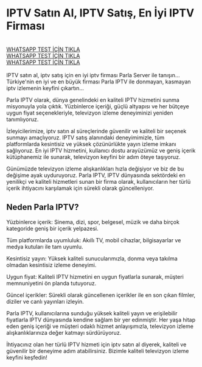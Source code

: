 <h1>IPTV Satın Al, IPTV Satış, En İyi IPTV Firması</h1>

<br>
<a href="https://api.whatsapp.com/send?phone=447756997110">WHATSAPP TEST İÇİN TIKLA</a><br>
<a href="https://api.whatsapp.com/send?phone=447756997110">WHATSAPP TEST İÇİN TIKLA</a><br>
<a href="https://api.whatsapp.com/send?phone=447756997110">WHATSAPP TEST İÇİN TIKLA</a><br>
<br>
IPTV satın al, iptv satış için en iyi iptv firması Parla Server ile tanışın... Türkiye'nin en iyi ve en büyük firması Parla IPTV ile donmayan, kasmayan iptv izlemenin keyfini çıkartın...
<br>
<p>Parla IPTV olarak, dünya genelindeki en kaliteli IPTV hizmetini sunma misyonuyla yola çıktık. Yüzbinlerce içeriği, güçlü altyapısı ve her bütçeye uygun fiyat seçenekleriyle, televizyon izleme deneyiminizi yeniden tanımlıyoruz.</p>

<p>İzleyicilerimize, iptv satın al süreçlerinde güvenilir ve kaliteli bir seçenek sunmayı amaçlıyoruz. IPTV satış alanındaki deneyimimizle, tüm platformlarda kesintisiz ve yüksek çözünürlükte yayın izleme imkanı sağlıyoruz. En iyi IPTV hizmetini, kullanıcı dostu arayüzümüz ve geniş içerik kütüphanemiz ile sunarak, televizyon keyfini bir adım öteye taşıyoruz.</p>

<p>Günümüzde televizyon izleme alışkanlıkları hızla değişiyor ve biz de bu değişime ayak uyduruyoruz. Parla IPTV, IPTV dünyasında sektördeki en yenilikçi ve kaliteli hizmetleri sunan bir firma olarak, kullanıcıların her türlü içerik ihtiyacını karşılamak için sürekli olarak güncelleniyor.</p>

<h2>Neden Parla IPTV?</h2>

<p>Yüzbinlerce içerik: Sinema, dizi, spor, belgesel, müzik ve daha birçok kategoride geniş bir içerik yelpazesi.</p>
<p>Tüm platformlarda uyumluluk: Akıllı TV, mobil cihazlar, bilgisayarlar ve medya kutuları ile tam uyumlu.</p>
<p>Kesintisiz yayın: Yüksek kaliteli sunucularımızla, donma veya takılma olmadan kesintisiz izleme deneyimi.</p>
<p>Uygun fiyat: Kaliteli IPTV hizmetini en uygun fiyatlarla sunarak, müşteri memnuniyetini ön planda tutuyoruz.</p>
<p>Güncel içerikler: Sürekli olarak güncellenen içerikler ile en son çıkan filmler, diziler ve canlı yayınları izleyin.</p>

<p>Parla IPTV, kullanıcılarına sunduğu yüksek kaliteli yayın ve erişilebilir fiyatlarla IPTV dünyasında kendine sağlam bir yer edinmiştir. Her yaşa hitap eden geniş içeriği ve müşteri odaklı hizmet anlayışımızla, televizyon izleme alışkanlıklarınıza değer katmayı sürdürüyoruz.</p>

<p>İhtiyacınız olan her türlü IPTV hizmeti için iptv satın al diyerek, kaliteli ve güvenilir bir deneyime adım atabilirsiniz. Bizimle kaliteli televizyon izleme keyfini keşfedin!</p>
